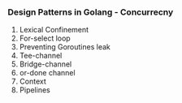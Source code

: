 ### Design Patterns in Golang - Concurrecny

1) Lexical Confinement
2) For-select loop
3) Preventing Goroutines leak
4) Tee-channel
5) Bridge-channel
6) or-done channel
7) Context
8) Pipelines